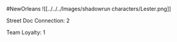 #NewOrleans
![[../../../Images/shadowrun characters/Lester.png]]

Street Doc
Connection: 2

Team Loyalty: 1